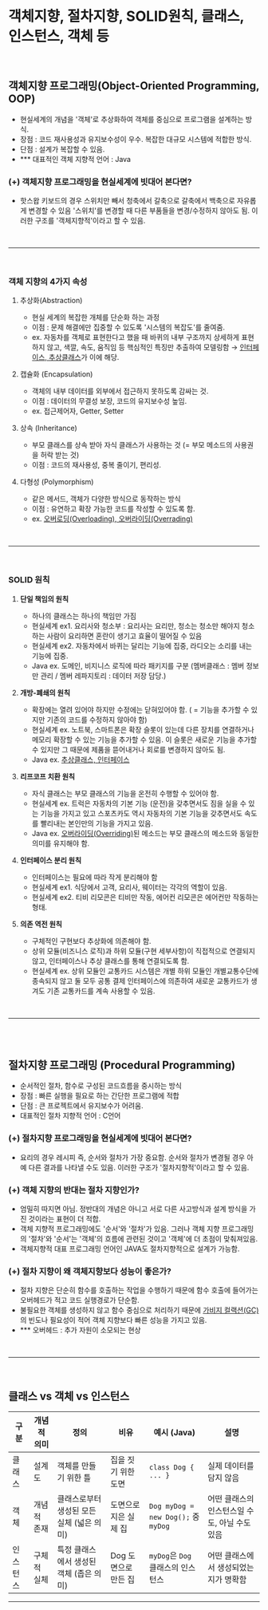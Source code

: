 # 객체지향, 절차지향, SOLID원칙, 클래스, 인스턴스, 객체 등

<br>

## 객체지향 프로그래밍(Object-Oriented Programming, OOP)
- 현실세계의 개념을 '객체'로 추상화하여 객체를 중심으로 프로그램을 설계하는 방식.
- 장점 : 코드 재사용성과 유지보수성이 우수. 복잡한 대규모 시스템에 적합한 방식.
- 단점 : 설계가 복잡할 수 있음.
- *** 대표적인 객체 지향적 언어 : Java

### (+) 객체지향 프로그래밍을 현실세계에 빗대어 본다면?
- 핫스왑 키보드의 경우 스위치만 빼서 청축에서 갈축으로 갈축에서 백축으로 자유롭게 변경할 수 있음 '스위치'를 변경할 때 다른 부품들을 변경/수정하지 않아도 됨. 이러한 구조를 '객체지향적'이라고 할 수 있음.

<br>

----

<br>

### 객체 지향의 4가지 속성
1. 추상화(Abstraction)
   - 현실 세계의 복잡한 개체를 단순화 하는 과정
   - 이점 : 문제 해결에만 집중할 수 있도록 '시스템의 복잡도'를 줄여줌.
   - ex. 자동차를 객체로 표현한다고 했을 때 바퀴의 내부 구조까지 상세하게 표현하지 않고, 색깔, 속도, 움직임 등 핵심적인 특징만 추출하여 모델링함 → [인터페이스, 추상클래스]((https://github.com/ddururiiiiiii/TIL/blob/main/Java/241126%20%EC%9D%B8%ED%84%B0%ED%8E%98%EC%9D%B4%EC%8A%A4%20%EC%B6%94%EC%83%81%ED%81%B4%EB%9E%98%EC%8A%A4.md))가 이에 해당.

2. 캡슐화 (Encapsulation)
   - 객체의 내부 데이터를 외부에서 접근하지 못하도록 감싸는 것.
   - 이점 : 데이터의 무결성 보장, 코드의 유지보수성 높임.
   - ex. 접근제어자, Getter, Setter

3. 상속 (Inheritance)
   - 부모 클래스를 상속 받아 자식 클래스가 사용하는 것 (= 부모 메소드의 사용권을 허락 받는 것)
   - 이점 : 코드의 재사용성, 중복 줄이기, 편리성.

4. 다형성 (Polymorphism)
   - 같은 메서드, 객체가 다양한 방식으로 동작하는 방식
   - 이점 : 유연하고 확장 가능한 코드를 작성할 수 있도록 함.
   - ex. [오버로딩(Overloading), 오버라이딩(Overrading)]((https://github.com/ddururiiiiiii/TIL/blob/main/Java/241120%20Overloading%20VS%20Overriding.md))

<br>

----

<br>

### SOLID 원칙
1. **단일 책임의 원칙**
    - 하나의 클래스는 하나의 책임만 가짐
    - 현실세계 ex1. 요리사와 청소부 : 요리사는 요리만, 청소는 청소만 해야지 청소하는 사람이 요리하면 혼란이 생기고 효율이 떨어질 수 있음
    - 현실세계 ex2. 자동차에서 바퀴는 달리는 기능에 집중, 라디오는 소리를 내는 기능에 집중.
    - Java ex. 도메인, 비지니스 로직에 따라 패키지를 구분 (멤버클래스 : 멤버 정보만 관리 / 멤버 레파지토리 : 데이터 저장 담당.)

2. **개방-폐쇄의 원칙**
    - 확장에는 열려 있어야 하지만 수정에는 닫혀있어야 함. ( = 기능을 추가할 수 있지만 기존의 코드를 수정하지 않아야 함)
    - 현실세계 ex. 노트북, 스마트폰은 확장 슬롯이 있는데 다른 장치를 연결하거나 메모리 확장할 수 있는 기능을 추가할 수 있음. 이 슬롯은 새로운 기능을 추가할 수 있지만 그 때문에 제품을 뜯어내거나 회로를 변경하지 않아도 됨.
    - Java ex. [추상클래스, 인터페이스](https://github.com/ddururiiiiiii/TIL/blob/main/Java/241126%20%EC%9D%B8%ED%84%B0%ED%8E%98%EC%9D%B4%EC%8A%A4%20%EC%B6%94%EC%83%81%ED%81%B4%EB%9E%98%EC%8A%A4.md)

3. **리프코프 치환 원칙**
    - 자식 클래스는 부모 클래스의 기능을 온전히 수행할 수 있어야 함.
    - 현실세계 ex. 트럭은 자동차의 기본 기능 (운전)을 갖추면서도 짐을 실을 수 있는 기능을 가지고 있고 스포츠카도 역시 자동차의 기본 기능을 갖추면서도 속도를 빨리내는 본인만의 기능을 가지고 있음.
    - Java ex. [오버라이딩(Overriding)](https://github.com/ddururiiiiiii/TIL/blob/main/Java/241120%20Overloading%20VS%20Overriding.md)된 메소드는 부모 클래스의 메소드와 동일한 의미를 유지해야 함.

4. **인터페이스 분리 원칙**
    - 인터페이스는 필요에 따라 작게 분리해야 함
    - 현실세계 ex1. 식당에서 고객, 요리사, 웨이터는 각각의 역할이 있음.
    - 현실세계 ex2. 티비 리모콘은 티비만 작동, 에어컨 리모콘은 에어컨만 작동하는 형태.

5. **의존 역전 원칙**
    - 구체적인 구현보다 추상화에 의존해야 함.
    - 상위 모듈(비즈니스 로직)과 하위 모듈(구현 세부사항)이 직접적으로 연결되지 않고, 인터페이스나 추상 클래스를 통해 연결되도록 함.
    - 현실세계 ex. 상위 모듈인 교통카드 시스템은 개별 하위 모듈인 개별교통수단에 종속되지 않고 둘 모두 공통 결제 인터페이스에 의존하여 새로운 교통카드가 생겨도 기존 교통카드를 계속 사용할 수 있음.

<br>

----

<br>
<br>

## 절차지향 프로그래밍 (Procedural Programming)
- 순서적인 절차, 함수로 구성된 코드흐름을 중시하는 방식
- 장점 : 빠른 실행을 필요로 하는 간단한 프로그램에 적합
- 단점 : 큰 프로젝트에서 유지보수가 어려움.
- 대표적인 절차 지향적 언어 : C언어

### (+) 절차지향 프로그래밍을 현실세계에 빗대어 본다면?
- 요리의 경우 레시피 즉, 순서와 절차가 가장 중요함. 순서와 절차가 변경될 경우 아예 다른 결과를 나타낼 수도 있음. 이러한 구조가 '절차지향적'이라고 할 수 있음. 

### (+) 객체 지향의 반대는 절차 지향인가?
- 엄밀히 따지면 아님. 정반대의 개념은 아니고 서로 다른 사고방식과 설계 방식을 가진 것이라는 표현이 더 적합.
- 객체 지향적 프로그래밍에도 '순서'와 '절차'가 있음. 그러나 객체 지향 프로그래밍의 '절차'와 '순서'는 '객체'의 흐름에 관련된 것이고 '객체'에 더 초점이 맞춰져있음.
- 객체지향적 대표 프로그래밍 언어인 JAVA도 절차지향적으로 설계가 가능함.

### (+) 절차 지향이 왜 객체지향보다 성능이 좋은가?
- 절차 지향은 단순히 함수를 호출하는 작업을 수행하기 때문에 함수 호출에 들어가는 오버헤드가 적고 코드 실행경로가 단순함.
- 불필요한 객체를 생성하지 않고 함수 중심으로 처리하기 때문에 [가비지 컬랙션(GC)](https://github.com/ddururiiiiiii/TIL/blob/main/Java/241217%20GC.md)의 빈도나 필요성이 적어 객체 지향보다 빠른 성능을 가지고 있음.
- *** 오버헤드 : 추가 자원이 소모되는 현상

<br>

----

<br>

## 클래스 vs 객체 vs 인스턴스

| 구분       | 개념적 의미                       | 정의                                           | 비유                         | 예시 (Java)                   | 설명 |
|------------|-----------------------------------|------------------------------------------------|------------------------------|-------------------------------|------|
| 클래스     | 설계도                             | 객체를 만들기 위한 틀                          | 집을 짓기 위한 도면          | `class Dog { ... }`          | 실제 데이터를 담지 않음 |
| 객체       | 개념적 존재                        | 클래스로부터 생성된 모든 실체 (넓은 의미)     | 도면으로 지은 실제 집        | `Dog myDog = new Dog();` 중 `myDog` | 어떤 클래스의 인스턴스일 수도, 아닐 수도 있음 |
| 인스턴스   | 구체적 실체                        | 특정 클래스에서 생성된 객체 (좁은 의미)       | Dog 도면으로 만든 집         | `myDog`은 `Dog` 클래스의 인스턴스 | 어떤 클래스에서 생성되었는지가 명확함 |

---
